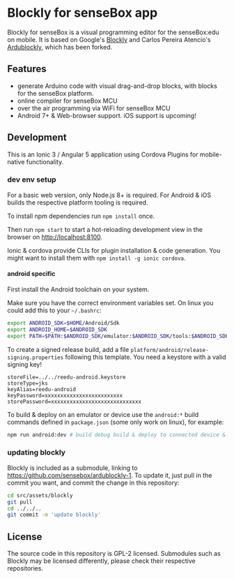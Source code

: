 # Blockly for senseBox app

Blockly for senseBox is a visual programming editor for the senseBox:edu on mobile.
It is based on Google's [Blockly](https://developers.google.com/blockly/) and Carlos Pereira Atencio's [Ardublockly](https://github.com/carlosperate/ardublockly), which has been forked.

## Features
- generate Arduino code with visual drag-and-drop blocks, with blocks for the senseBox platform.
- online compiler for senseBox MCU
- over the air programming via WiFi for senseBox MCU
- Android 7+ & Web-browser support. iOS support is upcoming!

## Development

This is an Ionic 3 / Angular 5 application using Cordova Plugins for mobile-native functionality.

### dev env setup
For a basic web version, only Node.js 8+ is required.
For Android & iOS builds the respective platform tooling is required.

To install npm dependencies run `npm install` once.

Then run `npm start` to start a hot-reloading development view in the browser on <http://localhost:8100>.

Ionic & cordova provide CLIs for plugin installation & code generation. You might want to install them with `npm install -g ionic cordova`.

#### android specific
First install the Android toolchain on your system.

Make sure you have the correct environment variables set.
On linux you could add this to your `~/.bashrc`:
```bash
export ANDROID_SDK=$HOME/Android/Sdk
export ANDROID_HOME=$ANDROID_SDK
export PATH=$PATH:$ANDROID_SDK/emulator:$ANDROID_SDK/tools:$ANDROID_SDK/tools/bin:$ANDROID_SDK/platform-tools:$ANDROID_SDK/build-tools/28.0.3
```

To create a signed release build, add a file `platform/android/release-signing.properties` following this template.
You need a keystore with a valid signing key!

```properties
storeFile=../../reedu-android.keystore
storeType=jks
keyAlias=reedu-android
keyPassword=xxxxxxxxxxxxxxxxxxxxxxxxx
storePassword=xxxxxxxxxxxxxxxxxxxxxxxxxxxxx
```

To build & deploy on an emulator or device use the `android:*` build commands defined in `package.json` (some only work on linux), for example:
```bash
npm run android:dev # build debug build & deploy to connected device & restart app
```

### updating blockly
Blockly is included as a submodule, linking to <https://github.com/sensebox/ardublockly-1>.
To update it, just pull in the commit you want, and commit the change in this repository:
```bash
cd src/assets/blockly
git pull
cd ../../..
git commit -m 'update blockly'
```

## License
The source code in this repository is GPL-2 licensed.
Submodules such as Blockly may be licensed differently, please check their respective repositories.
